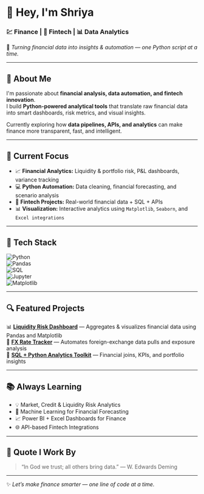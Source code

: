 # 👋 Hey, I'm Shriya  

### 💹 Finance | 🧠 Fintech | 📊 Data Analytics  

🚀 *Turning financial data into insights & automation — one Python script at a time.*  

---

## 🧭 About Me  
I'm passionate about **financial analysis, data automation, and fintech innovation**.  
I build **Python-powered analytical tools** that translate raw financial data into smart dashboards, risk metrics, and visual insights.  

Currently exploring how **data pipelines, APIs, and analytics** can make finance more transparent, fast, and intelligent.  

---

## 🎯 Current Focus  
- 📈 **Financial Analytics:** Liquidity & portfolio risk, P&L dashboards, variance tracking  
- 💻 **Python Automation:** Data cleaning, financial forecasting, and scenario analysis  
- 🧾 **Fintech Projects:** Real-world financial data + SQL + APIs  
- 📊 **Visualization:** Interactive analytics using `Matplotlib`, `Seaborn`, and `Excel integrations`

---

## 🧠 Tech Stack  

![Python](https://img.shields.io/badge/Python-3776AB?style=for-the-badge&logo=python&logoColor=white)  
![Pandas](https://img.shields.io/badge/Pandas-150458?style=for-the-badge&logo=pandas&logoColor=white)  
![SQL](https://img.shields.io/badge/SQL-316192?style=for-the-badge&logo=postgresql&logoColor=white)  
![Jupyter](https://img.shields.io/badge/Jupyter-F37626?style=for-the-badge&logo=jupyter&logoColor=white)  
![Matplotlib](https://img.shields.io/badge/Matplotlib-11557c?style=for-the-badge&logo=plotly&logoColor=white)

---

## 🔍 Featured Projects  

📊 [**Liquidity Risk Dashboard**](#) — Aggregates & visualizes financial data using Pandas and Matplotlib  
💱 [**FX Rate Tracker**](#) — Automates foreign-exchange data pulls and exposure analysis  
🧮 [**SQL + Python Analytics Toolkit**](#) — Financial joins, KPIs, and portfolio insights  

---

## 📚 Always Learning  
- 💡 Market, Credit & Liquidity Risk Analytics  
- 🤖 Machine Learning for Financial Forecasting  
- 📈 Power BI + Excel Dashboards for Finance  
- 🌐 API-based Fintech Integrations  

---

## 🌟 Quote I Work By  
> “In God we trust; all others bring data.” — W. Edwards Deming  



---

✨ *Let’s make finance smarter — one line of code at a time.*
